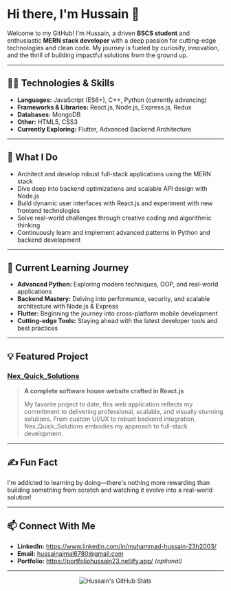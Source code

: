 # Hi there, I'm Hussain 👋

Welcome to my GitHub! I'm Hussain, a driven **BSCS student** and enthusiastic **MERN stack developer** with a deep passion for cutting-edge technologies and clean code. My journey is fueled by curiosity, innovation, and the thrill of building impactful solutions from the ground up.

---

## 👨‍💻 Technologies & Skills

- **Languages:** JavaScript (ES6+), C++, Python (currently advancing)
- **Frameworks & Libraries:** React.js, Node.js, Express.js, Redux
- **Databases:** MongoDB
- **Other:** HTML5, CSS3
- **Currently Exploring:** Flutter, Advanced Backend Architecture

---

## 🚀 What I Do

- Architect and develop robust full-stack applications using the MERN stack
- Dive deep into backend optimizations and scalable API design with Node.js
- Build dynamic user interfaces with React.js and experiment with new frontend technologies
- Solve real-world challenges through creative coding and algorithmic thinking
- Continuously learn and implement advanced patterns in Python and backend development

---

## 🌱 Current Learning Journey

- **Advanced Python:** Exploring modern techniques, OOP, and real-world applications
- **Backend Mastery:** Delving into performance, security, and scalable architecture with Node.js & Express
- **Flutter:** Beginning the journey into cross-platform mobile development
- **Cutting-edge Tools:** Staying ahead with the latest developer tools and best practices

---

## 💡 Featured Project

### [Nex_Quick_Solutions](#)
> **A complete software house website crafted in React.js**
>
> My favorite project to date, this web application reflects my commitment to delivering professional, scalable, and visually stunning solutions. From custom UI/UX to robust backend integration, Nex_Quick_Solutions embodies my approach to full-stack development.

---

## ✍️ Fun Fact

I'm addicted to learning by doing—there's nothing more rewarding than building something from scratch and watching it evolve into a real-world solution!

---

## 📫 Connect With Me

- **LinkedIn:** https://www.linkedin.com/in/muhammad-hussain-23h2003/
- **Email:** hussainajmal6780@gmail.com
- **Portfolio:** https://portfoliohussain23.netlify.app/ *(optional)*

---

<p align="center">
  <img src="https://github-readme-stats.vercel.app/api?username=Hussain2303&show_icons=true&theme=radical" alt="Hussain's GitHub Stats"/>
</p>
